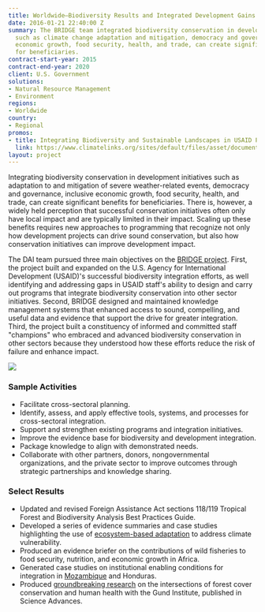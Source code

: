 ```yaml
---
title: Worldwide—Biodiversity Results and Integrated Development Gains Enhanced (BRIDGE)
date: 2016-01-21 22:40:00 Z
summary: The BRIDGE team integrated biodiversity conservation in development initiatives
  such as climate change adaptation and mitigation, democracy and governance, inclusive
  economic growth, food security, health, and trade, can create significant benefits
  for beneficiaries.
contract-start-year: 2015
contract-end-year: 2020
client: U.S. Government
solutions:
- Natural Resource Management
- Environment
regions:
- Worldwide
country:
- Regional
promos:
- title: Integrating Biodiversity and Sustainable Landscapes in USAID Programming
  link: https://www.climatelinks.org/sites/default/files/asset/document/2019_USAID-BRIDGE-Project_Integrating_Biodiversity_and_Sustainable_Landscapes_in_USAID_Programming.pdf
layout: project
---
```


Integrating biodiversity conservation in development initiatives such as adaptation to and mitigation of severe weather-related events, democracy and governance, inclusive economic growth, food security, health, and trade, can create significant benefits for beneficiaries. There is, however, a widely held perception that successful conservation initiatives often only have local impact and are typically limited in their impact. Scaling up these benefits requires new approaches to programming that recognize not only how development projects can drive sound conservation, but also how conservation initiatives can improve development impact.

The DAI team pursued three main objectives on the [BRIDGE project](https://rmportal.net/biodiversityconservation-gateway/resources/projects/bridge). First, the project built and expanded on the U.S. Agency for International Development (USAID)'s successful biodiversity integration efforts, as well identifying and addressing gaps in USAID staff's ability to design and carry out programs that integrate biodiversity conservation into other sector initiatives. Second, BRIDGE designed and maintained knowledge management systems that enhanced access to sound, compelling, and useful data and evidence that support the drive for greater integration. Third, the project built a constituency of informed and committed staff "champions" who embraced and advanced biodiversity conservation in other sectors because they understood how these efforts reduce the risk of failure and enhance impact.

![](https://assetify-dai.com/projects/BRIDGE%20New.jpg)

### Sample Activities

* Facilitate cross-sectoral planning.
* Identify, assess, and apply effective tools, systems, and processes for cross-sectoral integration.
* Support and strengthen existing programs and integration initiatives.
* Improve the evidence base for biodiversity and development integration.
* Package knowledge to align with demonstrated needs.
* Collaborate with other partners, donors, nongovernmental organizations, and the private sector to improve outcomes through strategic partnerships and knowledge sharing.

### Select Results

* Updated and revised Foreign Assistance Act sections 118/119 Tropical Forest and Biodiversity Analysis Best Practices Guide.
* Developed a series of evidence summaries and case studies highlighting the use of [ecosystem-based adaptation](https://rmportal.net/biodiversityconservation-gateway/conservation-development/global-climate-change/what-is-ecosystem-based-adaptation) to address climate vulnerability.
* Produced an evidence briefer on the contributions of wild fisheries to food security, nutrition, and economic growth in Africa.
* Generated case studies on institutional enabling conditions for integration in [Mozambique](https://www.climatelinks.org/blog/better-climate-financing-through-cost-benefit-analysis) and Honduras.
* Produced [groundbreaking research](http://advances.sciencemag.org/content/4/8/eaat2853) on the intersections of forest cover conservation and human health with the Gund Institute, published in Science Advances.
